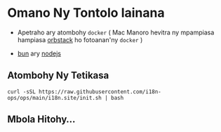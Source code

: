 # Omano Ny Tontolo Iainana

* Apetraho ary atombohy `docker` ( Mac Manoro hevitra ny mpampiasa hampiasa [orbstack](https://orbstack.dev) ho fotoanan'ny `docker` )

* [bun](https://bun.sh/docs/installation) ary [nodejs](https://nodejs.org/en/download/package-manager)

## Atombohy Ny Tetikasa

```
curl -sSL https://raw.githubusercontent.com/i18n-ops/ops/main/i18n.site/init.sh | bash
```

## Mbola Hitohy…